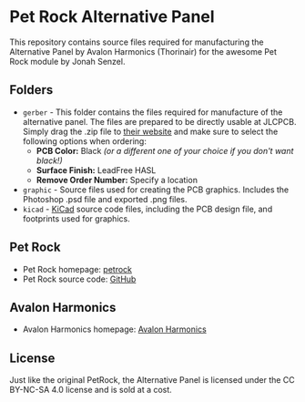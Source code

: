 # Pet Rock Alternative Panel

This repository contains source files required for manufacturing the Alternative Panel by Avalon Harmonics (Thorinair) for the awesome Pet Rock module by Jonah Senzel.

## Folders

* `gerber` - This folder contains the files required for manufacture of the alternative panel. The files are prepared to be directly usable at JLCPCB. Simply drag the .zip file to [their website](https://cart.jlcpcb.com/quote) and make sure to select the following options when ordering:
    - **PCB Color:** Black *(or a different one of your choice if you don't want black!)*
    - **Surface Finish:** LeadFree HASL
    - **Remove Order Number:** Specify a location
* `graphic` - Source files used for creating the PCB graphics. Includes the Photoshop .psd file and exported .png files.
* `kicad` - [KiCad](https://www.kicad.org/) source code files, including the PCB design file, and footprints used for graphics.

## Pet Rock

* Pet Rock homepage: [petrock](https://petrock.site/)
* Pet Rock source code: [GitHub](https://github.com/jsenzel1/petrock?tab=readme-ov-file)

## Avalon Harmonics

* Avalon Harmonics homepage: [Avalon Harmonics](https://avalon-harmonics.com/)


## License

Just like the original PetRock, the Alternative Panel is licensed under the CC BY-NC-SA 4.0 license and is sold at a cost.